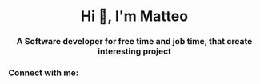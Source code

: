 <h1 align="center">Hi 👋, I'm Matteo</h1>
<h3 align="center">A Software developer for free time and job time, that create interesting project</h3>

<h3 align="left">Connect with me:</h3>
<p align="left">
</p>

